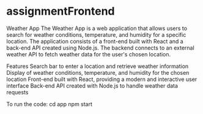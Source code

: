 # assignmentFrontend

Weather App
The Weather App is a web application that allows users to search for weather conditions, temperature, and humidity for a specific location. 
The application consists of a front-end built with React and a back-end API created using Node.js. 
The backend connects to an external weather API to fetch weather data for the user's chosen location.

Features
Search bar to enter a location and retrieve weather information
Display of weather conditions, temperature, and humidity for the chosen location
Front-end built with React, providing a modern and interactive user interface
Back-end API created with Node.js to handle weather data requests

To run the code:
cd app
npm start



